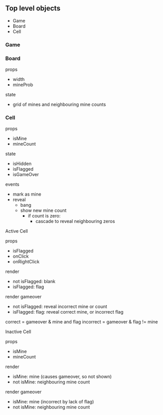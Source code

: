 ## Top level objects

- Game
- Board
- Cell

### Game
### Board

props
- width
- mineProb

state
- grid of mines and neighbouring mine counts

### Cell

props
- isMine
- mineCount

state
- isHidden
- isFlagged
- isGameOver

events
- mark as mine
- reveal
    - bang
    - show new mine count
        - if count is zero:
            - cascade to reveal neighbouring zeros

Active Cell

props
- isFlagged
- onClick
- onRightClick

render
- not isFlagged: blank
- isFlagged: flag

render gameover
- not isFlagged: reveal incorrect mine or count
- isFlagged: flag: reveal correct mine, or incorrect flag

correct = gameover & mine and flag
incorrect = gameover & flag != mine

Inactive Cell

props
- isMine
- mineCount

render
- isMine: mine (causes gameover, so not shown)
- not isMine: neighbouring mine count


render gameover
- isMine: mine (incorrect by lack of flag)
- not isMine: neighbouring mine count
